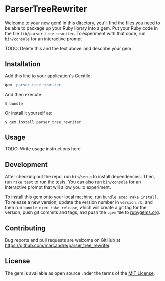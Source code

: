 # ParserTreeRewriter

Welcome to your new gem! In this directory, you'll find the files you need to be able to package up your Ruby library into a gem. Put your Ruby code in the file `lib/parser_tree_rewriter`. To experiment with that code, run `bin/console` for an interactive prompt.

TODO: Delete this and the text above, and describe your gem

## Installation

Add this line to your application's Gemfile:

```ruby
gem 'parser_tree_rewriter'
```

And then execute:

    $ bundle

Or install it yourself as:

    $ gem install parser_tree_rewriter

## Usage

TODO: Write usage instructions here

## Development

After checking out the repo, run `bin/setup` to install dependencies. Then, run `rake test` to run the tests. You can also run `bin/console` for an interactive prompt that will allow you to experiment.

To install this gem onto your local machine, run `bundle exec rake install`. To release a new version, update the version number in `version.rb`, and then run `bundle exec rake release`, which will create a git tag for the version, push git commits and tags, and push the `.gem` file to [rubygems.org](https://rubygems.org).

## Contributing

Bug reports and pull requests are welcome on GitHub at https://github.com/marcandre/parser_tree_rewriter.

## License

The gem is available as open source under the terms of the [MIT License](https://opensource.org/licenses/MIT).
